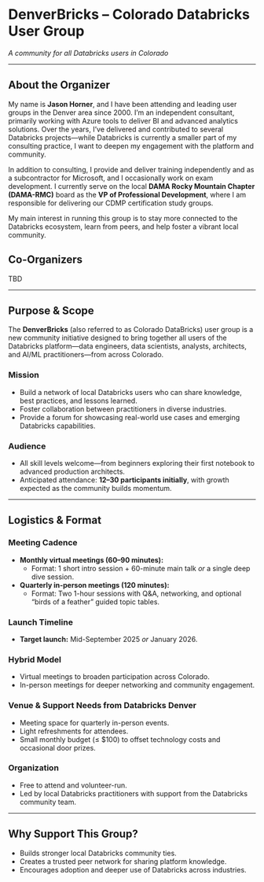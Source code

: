 # DenverBricks – Colorado Databricks User Group  
*A community for all Databricks users in Colorado*  

---

## About the Organizer  
My name is **Jason Horner**, and I have been attending and leading user groups in the Denver area since 2000. I’m an independent consultant, primarily working with Azure tools to deliver BI and advanced analytics solutions. Over the years, I’ve delivered and contributed to several Databricks projects—while Databricks is currently a smaller part of my consulting practice, I want to deepen my engagement with the platform and community.  

In addition to consulting, I provide and deliver training independently and as a subcontractor for Microsoft, and I occasionally work on exam development. I currently serve on the local **DAMA Rocky Mountain Chapter (DAMA-RMC)** board as the **VP of Professional Development**, where I am responsible for delivering our CDMP certification study groups.  

My main interest in running this group is to stay more connected to the Databricks ecosystem, learn from peers, and help foster a vibrant local community.  

## Co-Organizers
TBD

---

## Purpose & Scope  
The **DenverBricks** (also referred to as Colorado DataBricks) user group is a new community initiative designed to bring together all users of the Databricks platform—data engineers, data scientists, analysts, architects, and AI/ML practitioners—from across Colorado.  

### Mission  
- Build a network of local Databricks users who can share knowledge, best practices, and lessons learned.  
- Foster collaboration between practitioners in diverse industries.  
- Provide a forum for showcasing real-world use cases and emerging Databricks capabilities.  

### Audience  
- All skill levels welcome—from beginners exploring their first notebook to advanced production architects.  
- Anticipated attendance: **12–30 participants initially**, with growth expected as the community builds momentum.  

---

## Logistics & Format  

### Meeting Cadence  
- **Monthly virtual meetings (60–90 minutes):**  
  - Format: 1 short intro session + 60-minute main talk *or* a single deep dive session.  
- **Quarterly in-person meetings (120 minutes):**  
  - Format: Two 1-hour sessions with Q&A, networking, and optional “birds of a feather” guided topic tables.  

### Launch Timeline  
- **Target launch:** Mid-September 2025 *or* January 2026.  

### Hybrid Model  
- Virtual meetings to broaden participation across Colorado.  
- In-person meetings for deeper networking and community engagement.  

### Venue & Support Needs from Databricks Denver  
- Meeting space for quarterly in-person events.  
- Light refreshments for attendees.  
- Small monthly budget (≤ $100) to offset technology costs and occasional door prizes.  

### Organization  
- Free to attend and volunteer-run.  
- Led by local Databricks practitioners with support from the Databricks community team.  

---

## Why Support This Group?  
- Builds stronger local Databricks community ties.  
- Creates a trusted peer network for sharing platform knowledge.  
- Encourages adoption and deeper use of Databricks across industries.  
